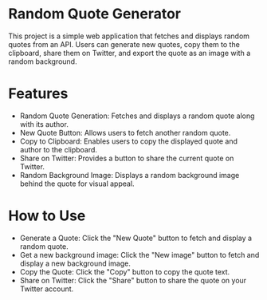 # Random Quote Generator 
This project is a simple web application that fetches and displays random quotes from an API. Users can generate new quotes, copy them to the clipboard, share them on Twitter, and export the quote as an image with a random background.

# Features
- Random Quote Generation: Fetches and displays a random quote along with its author.
- New Quote Button: Allows users to fetch another random quote.
- Copy to Clipboard: Enables users to copy the displayed quote and author to the clipboard.
- Share on Twitter: Provides a button to share the current quote on Twitter.
- Random Background Image: Displays a random background image behind the quote for visual appeal.

# How to Use
- Generate a Quote: Click the "New Quote" button to fetch and display a random quote.
- Get a new background image: Click the "New image" button to fetch and display a new background image.
- Copy the Quote: Click the "Copy" button to copy the quote text.
- Share on Twitter: Click the "Share" button to share the quote on your Twitter account.
